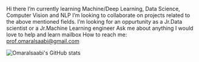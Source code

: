 Hi there 
I’m currently learning Machine/Deep Learning, Data Science, Computer Vision and NLP 
I’m looking to collaborate on projects related to the above mentioned fields.
I’m looking for an oppurtunity as a Jr.Data scientist or a Jr.Machine Learning engineer
Ask me about anything I would love to help and learn
mailbox How to reach me: prof.omaralsaabi@gmail.com

![Omaralsaabi's GitHub stats](https://github-readme-stats.vercel.app/api?username=Omaralsaabi&show_icons=true&theme=radical)
